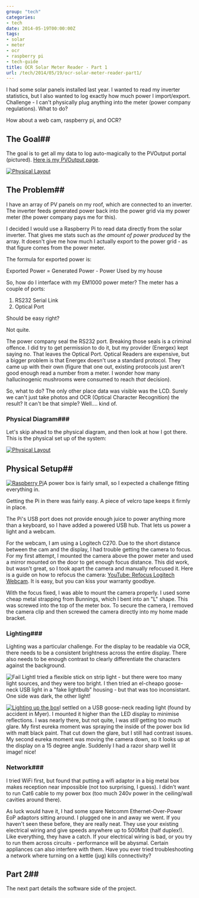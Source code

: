 ```yaml
---
group: "tech"
categories:
- tech
date: 2014-05-19T00:00:00Z
tags:
- solar
- meter
- ocr
- raspberry pi
- tech-guide
title: OCR Solar Meter Reader - Part 1
url: /tech/2014/05/19/ocr-solar-meter-reader-part1/
---
```


I had some solar panels installed last year. I wanted to read my inverter statistics, but I also wanted to log exactly how much power I import/export. Challenge - I can't physically plug anything into the meter (power company regulations). What to do?

How about a web cam, raspberry pi, and OCR?

<!--more-->

## The Goal##

The goal is to get all my data to log auto-magically to the PVOutput portal (pictured). [Here is my PVOutput page](http://pvoutput.org/list.jsp?userid=20825).

<a class="fancybox" rel="group" href="/images/solar-pvoutput.jpg" title="PVOutput Portal"><img class="pure-img img-thumbnail" src="/images/sm-solar-pvoutput.jpg" alt="Physical Layout" /></a>

## The Problem##

I have an array of PV panels on my roof, which are connected to an inverter. The inverter feeds generated power back into the power grid via my power meter (the power company pays me for this).

I decided I would use a Raspberry Pi to read data directly from the solar inverter. That gives me stats such as *the amount of power produced* by the array. It doesn't give me how much I actually export to the power grid - as that figure comes from the power meter.

The formula for exported power is:

<div class="box-green pad10">Exported Power = Generated Power - Power Used by my house</div>

So, how do I interface with my EM1000 power meter? The meter has a couple of ports:

1. RS232 Serial Link
2. Optical Port

Should be easy right?

Not quite.

The power company seal the RS232 port. Breaking those seals is a criminal offence. I did try to get permission to do it, but my provider (Energex) kept saying no. That leaves the Optical Port. Optical Readers are expensive, but a bigger problem is that Energex doesn't use a standard protocol. They came up with their own (figure that one out, existing protocols just aren't good enough read a number from a meter. I wonder how many hallucinogenic mushrooms were consumed to reach *that* decision).

So, what to do? The only other place data was visible was the LCD. Surely we can't just take photos and OCR (Optical Character Recognition) the result? It can't be that simple? Well.... kind of.

### Physical Diagram###

Let's skip ahead to the physical diagram, and then look at how I got there. This is the physical set up of the system:

<a class="fancybox" rel="group" href="/images/solar-physical.png" title="Physical layout"><img class="pure-img img-thumbnail" src="/images/solar-physical.png" alt="Physical Layout" /></a><br />

## Physical Setup##

<a class="fancybox inline" rel="group" href="//images/solar03.jpg" title="Raspberry Pi"><img class="img-thumbnail inline textwrap-left" src="/images/sm_solar03.jpg" alt="Raspberry Pi" /></a>A power box is fairly small, so I expected a challenge fitting everything in.

Getting the Pi in there was fairly easy. A piece of velcro tape keeps it firmly in place.

The Pi's USB port does not provide enough juice to power anything more than a keyboard, so I have added a powered USB hub. That lets us power a light and a webcam.

For the webcam, I am using a Logitech C270. Due to the short distance between the cam and the display, I had trouble getting the camera to focus. For my first attempt, I mounted the camera above the power meter and used a mirror mounted on the door to get enough focus distance. This did work, but wasn't great, so I took apart the camera and manually refocused it. Here is a guide on how to refocus the camera: [YouTube: Refocus Logitech Webcam](www.youtube.com/watch?v=vq71ihE7Ng8). It is easy, but you can kiss your warranty goodbye.

With the focus fixed, I was able to mount the camera properly. I used some cheap metal strapping from Bunnings, which I bent into an "L" shape. This was screwed into the top of the meter box. To secure the camera, I removed the camera clip and then screwed the camera directly into my home made bracket.

### Lighting###

Lighting was a particular challenge. For the display to be readable via OCR, there needs to be a consistent brightness across the entire display. There also needs to be enough contrast to clearly differentiate the characters against the background.

<img class="img-thumbnail inline textwrap-left" src="/images/solar-led-strip.jpg" alt="Fail Light" />I tried a flexible stick on strip light - but there were too many light sources, and they were too bright. I then tried an el-cheapo goose-neck USB light in a "fake lightbulb" housing - but that was too inconsistant. One side was dark, the other light!

<a class="fancybox inline" rel="group" href="//images/solar01.jpg" title="Lighting up the box"><img class="img-thumbnail inline textwrap-right" src="/images/sm_solar01.jpg" alt="Lighting up the box" /></a>I settled on a USB goose-neck reading light (found by accident in Myer). I mounted it higher than the LED display to minimise reflections. I was nearly there, but not quite, I was *still* getting too much glare. My first eureka moment was spraying the inside of the power box lid with matt black paint. That cut down the glare, but I still had contrast issues. My second eureka moment was moving the camera down, so it looks up at the display on a 15 degree angle. Suddenly I had a razor sharp well lit image! nice!

### Network###

I tried WiFi first, but found that putting a wifi adaptor in a big metal box makes reception near impossible (not too surprising, I guess). I didn't want to run Cat6 cable to my power box (too much 240v power in the ceiling/wall cavities around there).

As luck would have it, I had some spare Netcomm Ethernet-Over-Power EoP adaptors sitting around. I plugged one in and away we went. If you haven't seen these before, they are really neat. They use your existing electrical wiring and give speeds anywhere up to 500Mbit (half duplex!). Like everything, they have a catch. If your electrical wiring is bad, or you try to run them across circuits - performance will be abysmal. Certain appliances can also interfere with them. Have you ever tried troubleshooting a network where turning on a kettle (jug) kills connectivity?

## Part 2##

The next part details the software side of the project.

